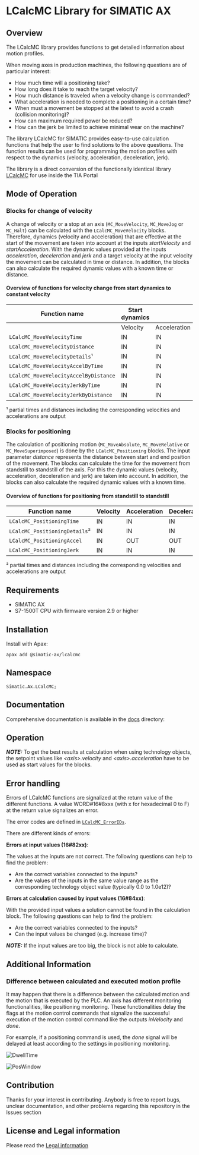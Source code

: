 # LCalcMC Library for SIMATIC AX

## Overview

The LCalcMC library provides functions to get detailed information about motion profiles.

When moving axes in production machines, the following questions are of particular interest:

- How much time will a positioning take?
- How long does it take to reach the target velocity?
- How much distance is traveled when a velocity change is commanded?
- What acceleration is needed to complete a positioning in a certain time?
- When must a movement be stopped at the latest to avoid a crash (collision monitoring)?
- How can maximum required power be reduced?
- How can the jerk be limited to achieve minimal wear on the machine?

The library LCalcMC for SIMATIC provides easy-to-use calculation functions that help the user to find solutions to the above questions.
The function results can be used for programming the motion profiles with respect to the dynamics (velocity, acceleration, deceleration, jerk).

The library is a direct conversion of the functionally identical library [LCalcMC](https://support.industry.siemens.com/cs/ww/en/view/109475569) for use inside the TIA Portal

## Mode of Operation

### Blocks for change of velocity

A change of velocity or a stop at an axis (`MC_MoveVelocity`, `MC_MoveJog` or `MC_Halt`) can be calculated with the `LCalcMC_MoveVelocity` blocks. Therefore, dynamics (velocity and acceleration) that are effective at the start of the movement are taken into account at the inputs _startVelocity_ and _startAcceleration_. With the dynamic values provided at the inputs _acceleration_, _deceleration_ and _jerk_ and a target velocity at the input velocity the movement can be calculated in time or distance. In addition, the blocks can also calculate the required dynamic values with a known time or distance.

#### Overview of functions for velocity change from start dynamics to constant velocity

| Function name | Start dynamics |  | Target | Dynamic values |  |  |  |  |
|---------------|----------------|--|--------|----------------|--|--|--|--|
|               | Velocity | Acceleration | Velocity | Acceleration | Deceleration | Jerk | Time | Distance |
| `LCalcMC_MoveVelocityTime` | IN | IN | IN | IN | IN | IN | OUT | - |
| `LCalcMC_MoveVelocityDistance` | IN | IN | IN | IN | IN | IN | - | OUT |
| `LCalcMC_MoveVelocityDetails`¹ | IN | IN | IN | IN | IN | IN | OUT | OUT |
| `LCalcMC_MoveVelocityAccelByTime` | IN | IN | IN | OUT | OUT | IN | IN | - |
| `LCalcMC_MoveVelocityAccelByDistance` | IN | IN | IN | OUT | OUT | IN | - | IN |
| `LCalcMC_MoveVelocityJerkByTime` | IN | IN | IN | IN | IN | OUT | IN | - |
| `LCalcMC_MoveVelocityJerkByDistance` | IN | IN | IN | IN | IN | OUT | - | IN |

¹ partial times and distances including the corresponding velocities and accelerations are output

### Blocks for positioning

The calculation of positioning motion (`MC_MoveAbsolute`, `MC_MoveRelative` or `MC_MoveSuperimposed`) is done by the `LCalcMC_Positioning` blocks. The input parameter _distance_ represents the distance between start and end position of the movement. The blocks can calculate the time for the movement from standstill to standstill of the axis. For this the dynamic values (velocity, acceleration, deceleration and jerk) are taken into account. In addition, the blocks can also calculate the required dynamic values with a known time.

#### Overview of functions for positioning from standstill to standstill

| Function name | Velocity | Acceleration | Deceleration | Jerk | Time | Distance |
|---------------|----------|--------------|--------------|------|------|----------|
| `LCalcMC_PositioningTime` | IN | IN | IN | IN | OUT | IN |
| `LCalcMC_PositioningDetails`² | IN | IN | IN | IN | OUT | IN |
| `LCalcMC_PositioningAccel` | IN | OUT | OUT | IN | IN | IN |
| `LCalcMC_PositioningJerk` | IN | IN | IN | OUT | IN | IN |

² partial times and distances including the corresponding velocities and accelerations are output

## Requirements

- SIMATIC AX
- S7-1500T CPU with firmware version 2.9 or higher

## Installation

Install with Apax:

```cli
apax add @simatic-ax/lcalcmc
```

## Namespace

```cli
Simatic.Ax.LCalcMC;
```

## Documentation

Comprehensive documentation is available in the [docs](./docs) directory:

## Operation

**_NOTE:_** To get the best results at calculation when using technology objects, the setpoint values like _\<axis>.velocity_ and _\<axis>.acceleration_ have to be used as start values for the blocks.

## Error handling

Errors of LCalcMC functions are signalized at the return value of the different functions. A value WORD#16#8xxx (with x for hexadecimal 0 to F) at the return value signalizes an error.

The error codes are defined in [`LCalcMC_ErrorIDs`](./docs/constants/LCalcMC_ErrorIDs.md).

There are different kinds of errors:

**Errors at input values (16#82xx)**:

The values at the inputs are not correct.
The following questions can help to find the problem:

- Are the correct variables connected to the inputs?
- Are the values of the inputs in the same value range as the corresponding technology object value (typically 0.0 to 1.0e12)?

**Errors at calculation caused by input values (16#84xx)**:

With the provided input values a solution cannot be found in the calculation block.
The following questions can help to find the problem:

- Are the correct variables connected to the inputs?
- Can the input values be changed (e.g. increase time)?

**_NOTE:_** If the input values are too big, the block is not able to calculate.

## Additional Information

### Difference between calculated and executed motion profile

It may happen that there is a difference between the calculated motion and the motion that is executed by the PLC.
An axis has different monitoring functionalities, like positioning monitoring.
These functionalities delay the flags at the motion control commands that signalize the successful execution of the motion control command like the outputs _inVelocity_ and _done_.

For example, if a positioning command is used, the _done_ signal will be delayed at least according to the settings in positioning monitoring.

![DwellTime](./docs/assets/images/dwell_time.png)

![PosWindow](./docs/assets/images/timing_diagram_motion_profiles.png)

## Contribution

Thanks for your interest in contributing. Anybody is free to report bugs, unclear documentation, and other problems regarding this repository in the Issues section

## License and Legal information

Please read the [Legal information](./LICENSE.md)
